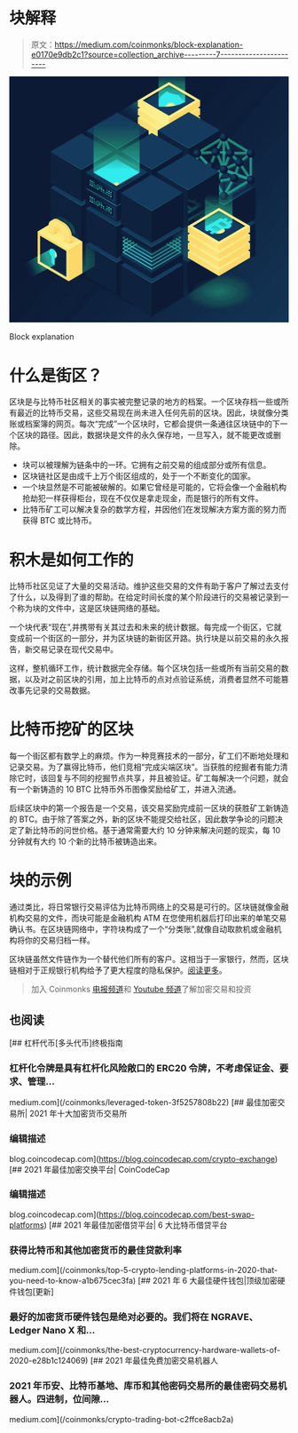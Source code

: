 # 块解释

> 原文：<https://medium.com/coinmonks/block-explanation-e0170e9db2c1?source=collection_archive---------7----------------------->

![](img/f678000b4d6826284772c26f3dc50d51.png)

Block explanation

# 什么是街区？

区块是与比特币社区相关的事实被完整记录的地方的档案。一个区块存档一些或所有最近的比特币交易，这些交易现在尚未进入任何先前的区块。因此，块就像分类账或档案簿的网页。每次“完成”一个区块时，它都会提供一条通往区块链中的下一个区块的路径。因此，数据块是文件的永久保存地，一旦写入，就不能更改或删除。

*   块可以被理解为链条中的一环。它拥有之前交易的组成部分或所有信息。
*   区块链社区是由成千上万个街区组成的，处于一个不断变化的国家。
*   一个块显然是不可能被破解的。如果它曾经是可能的，它将会像一个金融机构抢劫犯一样获得柜台，现在不仅仅是拿走现金，而是银行的所有文件。
*   比特币矿工可以解决复杂的数学方程，并因他们在发现解决方案方面的努力而获得 BTC 或比特币。

# 积木是如何工作的

比特币社区见证了大量的交易活动。维护这些交易的文件有助于客户了解过去支付了什么，以及得到了谁的帮助。在给定时间长度的某个阶段进行的交易被记录到一个称为块的文件中，这是区块链网络的基础。

一个块代表“现在”,并携带有关其过去和未来的统计数据。每完成一个街区，它就变成前一个街区的一部分，并为区块链的新街区开路。执行块是以前交易的永久报告，新交易记录在现代交易中。

这样，整机循环工作，统计数据完全存储。每个区块包括一些或所有当前交易的数据，以及对之前区块的引用，加上比特币的点对点验证系统，消费者显然不可能篡改事先记录的交易数据。

# 比特币挖矿的区块

每一个街区都有数学上的麻烦。作为一种竞赛技术的一部分，矿工们不断地处理和记录交易。为了赢得比特币，他们竞相“完成尖端区块”。当获胜的挖掘者有能力清除它时，该回复与不同的挖掘节点共享，并且被验证。矿工每解决一个问题，就会有一个新铸造的 10 BTC 比特币外币图像奖励给矿工，并进入流通。

后续区块中的第一个报告是一个交易，该交易奖励完成前一区块的获胜矿工新铸造的 BTC。由于除了答案之外，新的区块不能提交给社区，因此数学争论的问题决定了新比特币的问世价格。基于通常需要大约 10 分钟来解决问题的现实，每 10 分钟就有大约 10 个新的比特币被铸造出来。

# 块的示例

通过类比，将日常银行交易评估为比特币网络上的交易是可行的。区块链就像金融机构交易的文件，而块可能是金融机构 ATM 在您使用机器后打印出来的单笔交易确认书。在区块链网络中，字符块构成了一个“分类账”,就像自动取款机或金融机构将你的交易归档一样。

区块链虽然文件链作为一个替代他们所有的客户。这相当于一家银行，然而，区块链相对于正规银行机构给予了更大程度的隐私保护。[阅读更多](https://cryptoworldfinace.blogspot.com/2021/12/block-explanation.html)。

> 加入 Coinmonks [电报频道](https://t.me/coincodecap)和 [Youtube 频道](https://www.youtube.com/c/coinmonks/videos)了解加密交易和投资

## 也阅读

[](/coinmonks/leveraged-token-3f5257808b22) [## 杠杆代币[多头代币]终极指南

### 杠杆化令牌是具有杠杆化风险敞口的 ERC20 令牌，不考虑保证金、要求、管理…

medium.com](/coinmonks/leveraged-token-3f5257808b22) [](https://blog.coincodecap.com/crypto-exchange) [## 最佳加密交易所| 2021 年十大加密货币交易所

### 编辑描述

blog.coincodecap.com](https://blog.coincodecap.com/crypto-exchange) [](https://blog.coincodecap.com/best-swap-platforms) [## 2021 年最佳加密交换平台| CoinCodeCap

### 编辑描述

blog.coincodecap.com](https://blog.coincodecap.com/best-swap-platforms) [](/coinmonks/top-5-crypto-lending-platforms-in-2020-that-you-need-to-know-a1b675cec3fa) [## 2021 年最佳加密借贷平台| 6 大比特币借贷平台

### 获得比特币和其他加密货币的最佳贷款利率

medium.com](/coinmonks/top-5-crypto-lending-platforms-in-2020-that-you-need-to-know-a1b675cec3fa) [](/coinmonks/the-best-cryptocurrency-hardware-wallets-of-2020-e28b1c124069) [## 2021 年 6 大最佳硬件钱包|顶级加密硬件钱包[更新]

### 最好的加密货币硬件钱包是绝对必要的。我们将在 NGRAVE、Ledger Nano X 和…

medium.com](/coinmonks/the-best-cryptocurrency-hardware-wallets-of-2020-e28b1c124069) [](/coinmonks/crypto-trading-bot-c2ffce8acb2a) [## 2021 年最佳免费加密交易机器人

### 2021 年币安、比特币基地、库币和其他密码交易所的最佳密码交易机器人。四进制，位间隙…

medium.com](/coinmonks/crypto-trading-bot-c2ffce8acb2a)